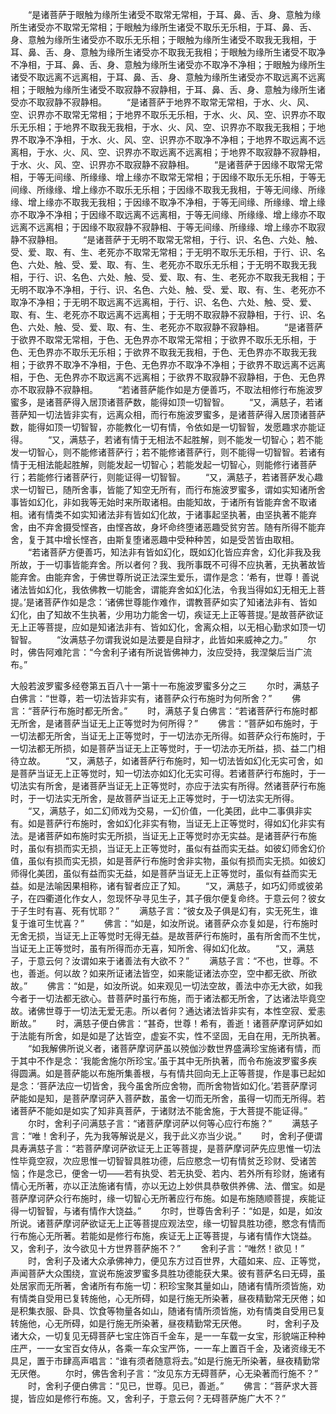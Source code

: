 <!-- { "loadSidebar": true } -->
　　“是诸菩萨于眼触为缘所生诸受不取常无常相，于耳、鼻、舌、身、意触为缘所生诸受亦不取常无常相；于眼触为缘所生诸受不取乐无乐相，于耳、鼻、舌、身、意触为缘所生诸受亦不取乐无乐相；于眼触为缘所生诸受不取我无我相，于耳、鼻、舌、身、意触为缘所生诸受亦不取我无我相；于眼触为缘所生诸受不取净不净相，于耳、鼻、舌、身、意触为缘所生诸受亦不取净不净相；于眼触为缘所生诸受不取远离不远离相，于耳、鼻、舌、身、意触为缘所生诸受亦不取远离不远离相；于眼触为缘所生诸受不取寂静不寂静相，于耳、鼻、舌、身、意触为缘所生诸受亦不取寂静不寂静相。
　　“是诸菩萨于地界不取常无常相，于水、火、风、空、识界亦不取常无常相；于地界不取乐无乐相，于水、火、风、空、识界亦不取乐无乐相；于地界不取我无我相，于水、火、风、空、识界亦不取我无我相；于地界不取净不净相，于水、火、风、空、识界亦不取净不净相；于地界不取远离不远离相，于水、火、风、空、识界亦不取远离不远离相；于地界不取寂静不寂静相，于水、火、风、空、识界亦不取寂静不寂静相。
　　“是诸菩萨于因缘不取常无常相，于等无间缘、所缘缘、增上缘亦不取常无常相；于因缘不取乐无乐相，于等无间缘、所缘缘、增上缘亦不取乐无乐相；于因缘不取我无我相，于等无间缘、所缘缘、增上缘亦不取我无我相；于因缘不取净不净相，于等无间缘、所缘缘、增上缘亦不取净不净相；于因缘不取远离不远离相，于等无间缘、所缘缘、增上缘亦不取远离不远离相；于因缘不取寂静不寂静相、于等无间缘、所缘缘、增上缘亦不取寂静不寂静相。
　　“是诸菩萨于无明不取常无常相，于行、识、名色、六处、触、受、爱、取、有、生、老死亦不取常无常相；于无明不取乐无乐相，于行、识、名色、六处、触、受、爱、取、有、生、老死亦不取乐无乐相；于无明不取我无我相，于行、识、名色、六处、触、受、爱、取、有、生、老死亦不取我无我相；于无明不取净不净相，于行、识、名色、六处、触、受、爱、取、有、生、老死亦不取净不净相；于无明不取远离不远离相，于行、识、名色、六处、触、受、爱、取、有、生、老死亦不取远离不远离相；于无明不取寂静不寂静相，于行、识、名色、六处、触、受、爱、取、有、生、老死亦不取寂静不寂静相。
　　“是诸菩萨于欲界不取常无常相，于色、无色界亦不取常无常相；于欲界不取乐无乐相，于色、无色界亦不取乐无乐相；于欲界不取我无我相，于色、无色界亦不取我无我相；于欲界不取净不净相，于色、无色界亦不取净不净相；于欲界不取远离不远离相，于色、无色界亦不取远离不远离相；于欲界不取寂静不寂静相，于色、无色界亦不取寂静不寂静相。
　　“若诸菩萨能作如是方便善巧，不取法相修行布施波罗蜜多，是诸菩萨得入居顶诸菩萨数，能得如顶一切智智。
　　“又，满慈子，若诸菩萨知一切法皆非实有，远离众相，而行布施波罗蜜多，是诸菩萨得入居顶诸菩萨数，能得如顶一切智智，亦能教化一切有情，令依如是一切智智，发愿趣求亦能证得。
　　“又，满慈子，若诸有情于无相法不起胜解，则不能发一切智心；若不能发一切智心，则不能修诸菩萨行；若不能修诸菩萨行，则不能得一切智智。若诸有情于无相法能起胜解，则能发起一切智心；若能发起一切智心，则能修行诸菩萨行；若能修行诸菩萨行，则能证得一切智智。
　　“又，满慈子，若诸菩萨发心趣求一切智已，随所舍事，皆能了知空无所有，而行布施波罗蜜多，谓如实知诸所舍事皆如幻化，非如我等无始时来所取诸相。由能知故，于诸所有皆能弃舍不取诸相。诸有情类不如实知诸法非有皆如幻化故，于诸事起坚执著，由坚执著不能弃舍，由不弃舍摄受悭吝，由悭吝故，身坏命终堕诸恶趣受贫穷苦。随有所得不能弃舍，复于其中增长悭吝，由斯复堕诸恶趣中受种种苦，如是受苦皆由取相。
　　“若诸菩萨方便善巧，知法非有皆如幻化，既如幻化皆应弃舍，幻化非我及我所故，于一切事皆能弃舍。所以者何？我、我所事既不可得不应执著，无执著故皆能弃舍。由能弃舍，于佛世尊所说正法深生爱乐，谓作是念：‘希有，世尊！善说诸法皆如幻化，我依佛教一切能舍，谓能弃舍如幻化法，令我当得如幻无相无上菩提。’是诸菩萨作如是念：‘诸佛世尊能作难作，谓教菩萨如实了知诸法非有、皆如幻化，由了知故不生执著，少用功力能舍一切，疾证无上正等菩提。’是故菩萨欲证无上正等菩提，应如是知诸法非有、皆如幻化，舍离众相，以无相心勤求如顶一切智智。
　　“汝满慈子勿谓我说如是法要是自辩才，此皆如来威神之力。”
　　尔时，佛告阿难陀言：“今舍利子诸有所说皆佛神力，汝应受持，我涅槃后当广流布。”





大般若波罗蜜多经卷第五百八十一第十一布施波罗蜜多分之三
　　尔时，满慈子白佛言：“世尊，若一切法皆非实有，诸菩萨众行布施时为何所舍？”
　　佛言：“菩萨行布施时都无所舍。”
　　时，满慈子复白佛言：“若诸菩萨行布施时都无所舍，是诸菩萨当证无上正等觉时为何所得？”
　　佛言：“菩萨如布施时，于一切法都无所舍，当证无上正等觉时，于一切法亦无所得。如菩萨众行布施时，于一切法都无所损，如是菩萨当证无上正等觉时，于一切法亦无所益，损、益二门相待立故。
　　“又，满慈子，如诸菩萨行布施时，知一切法皆如幻化无实可舍，如是菩萨当证无上正等觉时，知一切法亦如幻化无实可得。若诸菩萨行布施时，于一切法实有所舍，是诸菩萨当证无上正等觉时，亦应于法实有所得。然诸菩萨行布施时，于一切法实无所舍，是故菩萨当证无上正等觉时，于一切法实无所得。
　　“又，满慈子，如二幻师戏为交易，一幻价值，一化美团，此中二事俱非实有。如是菩萨行布施时，舍如幻化非实有物，当证无上正等觉时，得如幻化非实有法。是诸菩萨如布施时实无所损，当证无上正等觉时亦无实益。是诸菩萨行布施时，虽似有损而实无损，当证无上正等觉时，虽似有益而实无益。如彼幻师舍幻价值，虽似有损而实无损，如是菩萨行布施时舍非实物，虽似有损而实无损。如彼幻师得化美团，虽似有益而实无益，如是菩萨当证无上正等觉时，虽似有益而实无益。如是法喻因果相称，诸有智者应正了知。
　　“又，满慈子，如巧幻师或彼弟子，在四衢道化作女人，忽现怀孕寻见生子，其子俄尔便复命终。于意云何？彼女于子生时有喜、死有忧耶？”
　　满慈子言：“彼女及子俱是幻有，实无死生，谁复于谁可生忧喜？”
　　佛言：“如是，如汝所说。诸菩萨众亦复如是，行布施时无舍无损，当证无上正等觉时无得无益。是故菩萨行布施时，虽有所舍而不生忧，当证无上正等觉时，虽有所得而亦无喜，知所舍、得如幻化故。
　　“又，满慈子，于意云何？汝谓如来于诸善法有大欲不？”
　　满慈子言：“不也，世尊。不也，善逝。何以故？如来所证诸法皆空，如来能证诸法亦空，空中都无欲、所欲故。”
　　佛言：“如是，如汝所说。如来观见一切法空故，善法中亦无大欲，如我今者于一切法都无欲心。昔菩萨时虽行布施，而于诸法都无所舍，了达诸法毕竟空故。诸佛世尊于一切法无爱无恚。所以者何？通达诸法皆非实有，本性空寂、爱恚断故。”
　　时，满慈子便白佛言：“甚奇，世尊！希有，善逝！诸菩萨摩诃萨如如于法能有所舍，如是如是了达皆空，虚妄不实，性不坚固，无自在用，无所执著。
　　“如我解佛所说义者，诸菩萨摩诃萨虽以殑伽沙数世界盛满珍宝施诸有情，而于其中不作是念：‘我能舍施尔所珍宝。’虽于其中无所执著，而令布施波罗蜜多疾得圆满。如是菩萨能以布施所集善根，与有情共回向无上正等菩提，作是事已起如是念：‘菩萨法应一切皆舍，我今虽舍所应舍物，而所舍物皆如幻化。’若菩萨摩诃萨能如是知，是菩萨摩诃萨入菩萨数，虽舍一切而无所舍，虽得一切而无所得。若诸菩萨不能如是如实了知非真菩萨，于诸财法不能舍施，于大菩提不能证得。”
　　尔时，舍利子问满慈子言：“诸菩萨摩诃萨以何等心应行布施？”
　　满慈子言：“唯！舍利子，先为我等解说是义，我于此义亦当少说。”
　　时，舍利子便谓具寿满慈子言：“若菩萨摩诃萨欲证无上正等菩提，是菩萨摩诃萨先应思惟一切法性毕竟空寂，次应思惟一切智智具胜功德，后应愍念一切有情贫乏珍财、受诸苦恼；作是念已，便舍一切——若有执受、若无执受、若内、若外所有珍财，施诸有情心无所著，亦以正法施诸有情，亦以无边上妙供具恭敬供养佛、法、僧宝。如是菩萨摩诃萨众行布施时，缘一切智心无所著应行布施。如是布施随顺菩提，疾能证得一切智智，与诸有情作大饶益。”
　　尔时，世尊告舍利子：“如是，如是，如汝所说。诸菩萨摩诃萨欲证无上正等菩提应观法空，缘一切智具胜功德，愍念有情而行布施心无所著。若能如是修行布施，疾证无上正等菩提，与诸有情作大饶益。又，舍利子，汝今欲见十方世界菩萨施不？”
　　舍利子言：“唯然！欲见！”
　　时，舍利子及诸大众承佛神力，便见东方过百世界，大蕴如来、应、正等觉，声闻菩萨大众围绕，宣说布施波罗蜜多具胜功德能获大果。彼有菩萨名曰无碍，虽处居家而无所著，舍诸所有布施一切：积珍宝聚其量如山，随诸有情所须皆施，劝有情类自受用已复转施他，心无所碍，如是行施无所染著，昼夜精勤常无厌倦；如是积集衣服、卧具、饮食等物量各如山，随诸有情所须皆施，劝有情类自受用已复转施他，心无所碍，如是行施无所染著，昼夜精勤常无厌倦。
　　时，舍利子及诸大众，一切复见无碍菩萨七宝庄饰百千金车，是一一车载一女宝，形貌端正种种庄严，一一女宝百女侍从，各乘一车众宝严饰，一一车上置百千金，及诸资缘无不具足，置于市肆高声唱言：“谁有须者随意将去。”如是行施无所染著，昼夜精勤常无厌倦。
　　尔时，佛告舍利子言：“汝见东方无碍菩萨，心无染著而行施不？”
　　时，舍利子便白佛言：“见已，世尊。见已，善逝。”
　　佛言：“菩萨求大菩提，皆应如是修行布施。又，舍利子，于意云何？无碍菩萨施广大不？”
